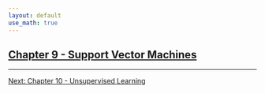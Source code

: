 ```yaml
---
layout: default
use_math: true
---
```


## [Chapter 9 - Support Vector Machines][chapter-09-support-vector-machines]

---

[Next: Chapter 10 - Unsupervised Learning][chapter-10-unsupervised-learning]

<a id="bottom"></a>

[chapter-09-support-vector-machines]: chapter-09-support-vector-machines "stats-learning-notes -- Chapter 9 - Support Vector Machines"
[chapter-10-unsupervised-learning]: chapter-10-unsupervised-learning "stats-learning-notes -- Chapter 10 - Unsupervised Learning"

